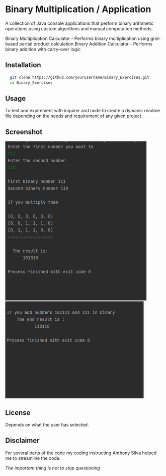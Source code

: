 # Binary Multiplication / Application

A collection of Java console applications that perform binary arithmetic operations using custom algorithms and manual computation methods.

Binary Multiplication Calculator - Performs binary multiplication using grid-based partial product calculation
Binary Addition Calculator - Performs binary addition with carry-over logic


## Installation

 ```bash
   git clone https://github.com/yourusername/Binary_Exercises.git
   cd Binary_Exercises
   ```

## Usage


To test and expirement with inquirer and node to create a dymanic readme file depending on the needs and requirement of any given project.


## Screenshot


![Screenshot](/docs/Binary_Multiplication.PNG) 
![Screenshot](/docs/Binary_Addiction.PNG)



## License

Depends on what the user has selected. 


## Disclaimer
For several parts of the code my coding instructing Anthony Silva helped me to streamline the code. 

*The important thing is not to stop questioning*

